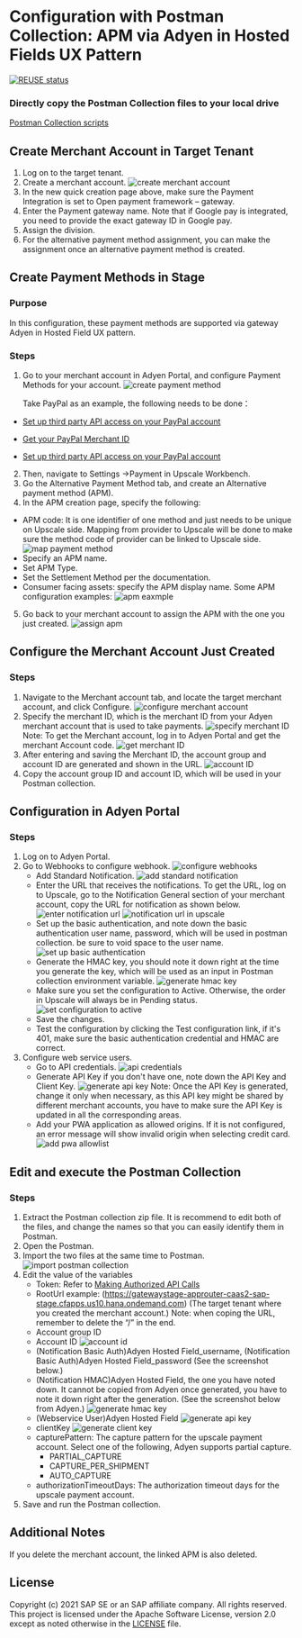 # Configuration with Postman Collection: APM via Adyen in Hosted Fields UX Pattern

[![REUSE status](https://api.reuse.software/badge/github.com/SAP-samples/upscale-commerce-open-payment-integration)](https://api.reuse.software/info/github.com/SAP-samples/upscale-commerce-open-payment-integration)

### Directly copy the Postman Collection files to your local drive

[Postman Collection scripts](https://github.com/SAP-samples/upscale-commerce-open-payment-integration/tree/main/postman/adyen/hosted-fields) 

## Create Merchant Account in Target Tenant
1. Log on to the target tenant.
2. Create a merchant account.
![create merchant account](./documentation/images/create_merchant_acc.png)
3. In the new quick creation page above, make sure the Payment Integration is set to Open payment framework – gateway.
4. Enter the Payment gateway name. Note that if Google pay is integrated, you need to provide the exact gateway ID in Google pay.
5. Assign the division.
6. For the alternative payment method assignment, you can make the assignment once an alternative payment method is created.

## Create Payment Methods in Stage

### Purpose
In this configuration, these payment methods are supported via gateway Adyen in Hosted Field UX pattern.

### Steps
1. Go to your merchant account in Adyen Portal, and configure Payment Methods for your account.
![create payment method](./documentation/images/create_payment_method.png) 

   Take PayPal as an example, the following needs to be done： 
                 
  - [Set up third party API access on your PayPal account](https://docs.adyen.com/payment-methods/paypal/web-component?tab=3rd-party-access-test_1#grant-api-access) 

  - [Get your PayPal Merchant ID](https://docs.adyen.com/payment-methods/paypal/web-component?tab=3rd-party-access-test_1#paypal-merchant-id) 

  - [Set up third party API access on your PayPal account](https://docs.adyen.com/payment-methods/paypal/web-component?tab=3rd-party-access-test_1#add-paypal)  

2. Then, navigate to Settings ->Payment in Upscale Workbench.
3. Go the Alternative Payment Method tab, and create an Alternative payment method (APM).
4. In the APM creation page, specify the following:
- APM code:  It is one identifier of one method and just needs to be unique on Upscale side. Mapping from provider to Upscale will be done to make sure the method code of provider can be linked to Upscale side.
![map payment method](./documentation/images/map_payment_method.gif) 
- Specify an APM name.
- Set APM Type.
- Set the Settlement Method per the documentation.
- Consumer facing assets: specify the APM display name.
Some APM configuration examples:
![apm eaxmple](./documentation/images/apm_examples.png) 
5. Go back to your merchant account to assign the APM with the one you just created.
![assign apm](./documentation/images/assign_apm.png) 

## Configure the Merchant Account Just Created

### Steps
1. Navigate to the Merchant account tab, and locate the target merchant account, and click Configure.
![configure merchant account](./documentation/images/configure_merchant_acc.png) 
2. Specify the merchant ID, which is the merchant ID from your Adyen merchant account that is used to take payments.
![specify merchant ID](./documentation/images/specify_merchant_id.png) 
Note: To get the Merchant account, log in to Adyen Portal and get the merchant Account code. 
![get merchant ID](./documentation/images/get_merchant_acc_in_ayden.png) 
3. After entering and saving the Merchant ID, the account group and account ID are generated and shown in the URL.
![account ID](./documentation/images/acount_id.png) 
4. Copy the account group ID and account ID, which will be used in your Postman collection.

## Configuration in Adyen Portal

### Steps
1. Log on to Adyen Portal.
2. Go to Webhooks to configure webhook.
![configure webhooks](./documentation/images/configure_webhooks.png) 
   - Add Standard Notification. 
   ![add standard notification](./documentation/images/add_standard_notification.png) 
   - Enter the URL that receives the notifications. To get the URL, log on to Upscale, go to the Notification General section of your merchant account, copy the URL for notification as shown below.
    ![enter notification url](./documentation/images/enter-notification_url.png) 
    ![notification url in upscale](./images/notification_url_in_upscale.png) 
   - Set up the basic authentication, and note down the basic authentication user name, password, which will be used in postman collection.  be sure to void space to the user name. 
   ![set up basic authentication](./documentation/images/setup_base_auth.png) 
   - Generate the HMAC key, you should note it down right at the time you generate the key, which will be used as an input in Postman collection environment variable. 
   ![generate hmac key](./documentation/images/generate_hmac_key.png) 
   - Make sure you set the configuration to Active. Otherwise, the order in Upscale will always be in Pending status. 
      ![set configuration to active](./documentation/images/set_config_active.png) 
   - Save the changes.
   - Test the configuration by clicking the Test configuration link, if it's 401, make sure the basic authentication credential  and HMAC are correct.
3. Configure web service users. 
   - Go to API credentials.
   ![api credentials](./documentation/images/config_web_user1.png) 
   - Generate API Key if you don't have one, note down the API Key and Client Key.
   ![generate api key](./documentation/images/config_web_user2.png)
   Note: Once the API Key is generated, change it only when necessary, as this API key might be shared by different merchant accounts, you have to make sure the API Key is updated in all the corresponding areas. 
   - Add your PWA application as allowed origins. If it is not configured,  an error message will show invalid origin when selecting credit card.
   ![add pwa allowlist](./documentation/images/config_web_user3.png)

## Edit and execute the Postman Collection

### Steps
1. Extract the Postman collection zip file. It is recommend to edit both of the files, and change the names so that you can easily identify them in Postman.
2. Open the Postman.
3. Import the two files at the same time to Postman.
![import postman collection](./documentation/images/run_postman_collection.png)
4. Edit the value of the variables 
   - Token: Refer to [Making Authorized API Calls](https://help.sap.com/viewer/DRAFT/7a1f60b8170f40cfb8313c49bdc7fd13/DEV/en-US/446a3d417aac4bd8a301464670995ed3.html) 
   - RootUrl example: (https://gatewaystage-approuter-caas2-sap-stage.cfapps.us10.hana.ondemand.com) (The target tenant where you created the merchant account.)
   Note: when coping the URL, remember to delete the “/” in the end.
   - Account group ID
   - Account ID
   ![account id](./documentation/images/accountID.png)
   - (Notification Basic Auth)Adyen Hosted Field_username, (Notification Basic Auth)Adyen Hosted Field_password (See the screenshot below.) 
   - (Notification HMAC)Adyen Hosted Field, the one you have noted down. It cannot be copied from Adyen once generated, you have to note it down right after the generation. (See the screenshot below from Adyen.)
   ![generate hmac key](./documentation/images/hmac_key.png)
   - (Webservice User)Adyen Hosted Field
   ![generate api key](./documentation/images/api_key.png)
   - clientKey
   ![generate client key](./documentation/images/client_key.png)
   - capturePattern: The capture pattern for the upscale payment account. Select one of the following, Adyen supports partial capture.
     - PARTIAL_CAPTURE
     - CAPTURE_PER_SHIPMENT
     - AUTO_CAPTURE
   - authorizationTimeoutDays: The authorization timeout days for the upscale payment account.
5. Save and run the Postman collection.

## Additional Notes
If you delete the merchant account, the linked APM is also deleted. 

## License
Copyright (c) 2021 SAP SE or an SAP affiliate company. All rights reserved. This project is licensed under the Apache Software License, version 2.0 except as noted otherwise in the [LICENSE](LICENSES/Apache-2.0.txt) file.
